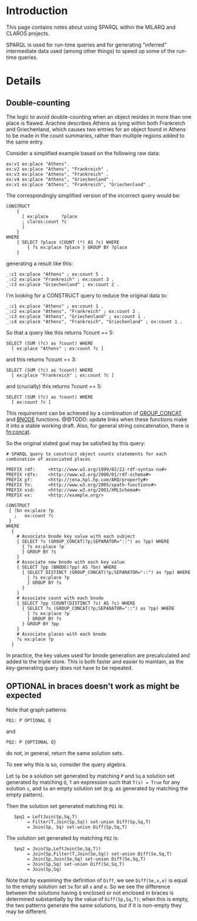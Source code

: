 

# Introduction #

This page contains notes about using SPARQL within the MILARQ and CLAROS projects.

SPARQL is used for run-time queries and for generating "inferred" intermediate data used (among other things) to speed up some of the run-time queries.

# Details #

## Double-counting ##

The logic to avoid double-counting when an object resides in more than one place is flawed.  Arachne describes Athens as lying within both Frankreich and Griechenland, which causes two entries for an object found in Athens to be made in the count summaries, rather than multiple regions added to the same entry.

Consider a simplified example based on the following raw data:
```
ex:v1 ex:place "Athens".
ex:v2 ex:place "Athens", "Frankreich" .
ex:v3 ex:place "Athens", "Frankreich" .
ex:v4 ex:place "Athens", "Griechenland" .
ex:v1 ex:place "Athens", "Frankreich", "Griechenland" .
```

The correspondingly simplified version of the incorrect query would be:
```
CONSTRUCT
    {
      [ ex:place     ?place
      ; claros:count ?c
      ]
    }
WHERE
    { SELECT ?place (COUNT (*) AS ?c) WHERE
        { ?s ex:place ?place } GROUP BY ?place
    }
```
generating a result like this:
```
_:c1 ex:place "Athens" ; ex:count 5 .
_:c2 ex:place "Frankreich" ; ex:count 3 .
_:c3 ex:place "Griechenland" ; ex:count 2 .
```

I'm looking for a CONSTRUCT query to reduce the original data to:
```
_:c1 ex:place "Athens" ; ex:count 1 .
_:c2 ex:place "Athens", "Frankreich" ; ex:count 2 .
_:c3 ex:place "Athens", "Griechenland" ; ex:count 1 .
_:c4 ex:place "Athens", "Frankreich", "Griechenland" ; ex:count 1 .
```

So that a query like this returns ?count == 5:
```
SELECT (SUM (?c) as ?count) WHERE
  [ ex:place "Athens" ; ex:count ?c ]
```
and this returns ?count == 3:
```
SELECT (SUM (?c) as ?count) WHERE
  [ ex:place "Frankreich" ; ex:count ?c ]
```
and (crucially) this returns ?count == 5:
```
SELECT (SUM (?c) as ?count) WHERE
  [ ex:count ?c ]
```

This requirement can be achieved by a combination of [GROUP\_CONCAT](http://www.w3.org/2009/sparql/docs/query-1.1/rq25.xml#setFunctions) and [BNODE](http://www.w3.org/2009/sparql/docs/query-1.1/rq25.xml#func-bnode) functions.  @@TODO: update links when these functions make it into a stable working draft. Also, for general string concatenation, there is [fn:concat](http://www.w3.org/TR/xpath-functions/#func-concat).

So the original stated goal may be satisfied by this query:
```
# SPARQL query to construct object counts statements for each combination of associated places

PREFIX rdf:     <http://www.w3.org/1999/02/22-rdf-syntax-ns#>
PREFIX rdfs:    <http://www.w3.org/2000/01/rdf-schema#>
PREFIX pf:      <http://jena.hpl.hp.com/ARQ/property#>
PREFIX fn:      <http://www.w3.org/2005/xpath-functions#>
PREFIX xsd:     <http://www.w3.org/2001/XMLSchema#>
PREFIX ex:      <http://example.org/>

CONSTRUCT
 { ?bn ex:place ?p
   ;   ex:count ?c
 }
WHERE
  {
    # Associate bnode key value with each subject
    { SELECT ?s (GROUP_CONCAT(?p;SEPARATOR="::") as ?pp) WHERE
      { ?s ex:place ?p
      } GROUP BY ?s
    }
    # Associate new bnode with each key value
    { SELECT ?pp (BNODE(?pp) AS ?bn) WHERE
      { SELECT DISTINCT (GROUP_CONCAT(?p;SEPARATOR="::") as ?pp) WHERE
        { ?s ex:place ?p
        } GROUP BY ?s
      }
    }
    # Associate count with each bnode
    { SELECT ?pp (COUNT(DISTINCT ?s) AS ?c) WHERE
      { SELECT ?s (GROUP_CONCAT(?p;SEPARATOR="::") as ?pp) WHERE
        { ?s ex:place ?p
        } GROUP BY ?s
      } GROUP BY ?pp
    }
    # Associate places with each bnode
    ?s ex:place ?p
  }
```

In practice, the key values used for bnode generation are precalculated and added to the triple store.  This is both faster and easier to maintain, as the key-generating query does not have to be repeated.

## OPTIONAL in braces doesn't work as might be expected ##

Note that graph patterns:
```
PQ1: P OPTIONAL Q
```
and
```
PQ2: P {OPTIONAL Q}
```
do not, in general, return the same solution sets.

To see why this is so, consider the query algebra.

Let `Sp` be a solution set generated by matching `P` and `Sq` a solution set generated by matching `Q`, `T` an expression such that `T(s) = True` for any solution `s`, and `Se` an empty solution set (e.g. as generated by matching the empty pattern).

Then the solution set generated matching `PQ1` is:
```
   Spq1 = LeftJoin(Sp,Sq,T)
        = Filter(T,Join(Sp,Sq)) set-union Diff(Sp,Sq,T)
        = Join(Sp, Sq) set-union Diff(Sp,Sq,T)
```

The solution set generated by matching `PQ2` is:
```
   Spq2 = Join(Sp,LeftJoin(Se,Sq,T))
        = Join(Sp,Filter(T,Join(Se,Sq)) set-union Diff(Se,Sq,T)
        = Join(Sp,Join(Se,Sq) set-union Diff(Se,Sq,T)
        = Join(Sp,Sq) set-union Diff(Se,Sq,T)
        = Join(Sp,Sq)
```

Note that by examining the definition of `Diff`, we see `Diff(Se,x,e)` is equal to the empty solution set `Se` for all `x` and `e`.  So we see the difference between the solutions having `Q` enclosed or not enclosed in braces is determined substantially by the value of `Diff(Sp,Sq,T)`; when this is empty, the two patterns generate the same solutions, but if it is non-empty they may be different.